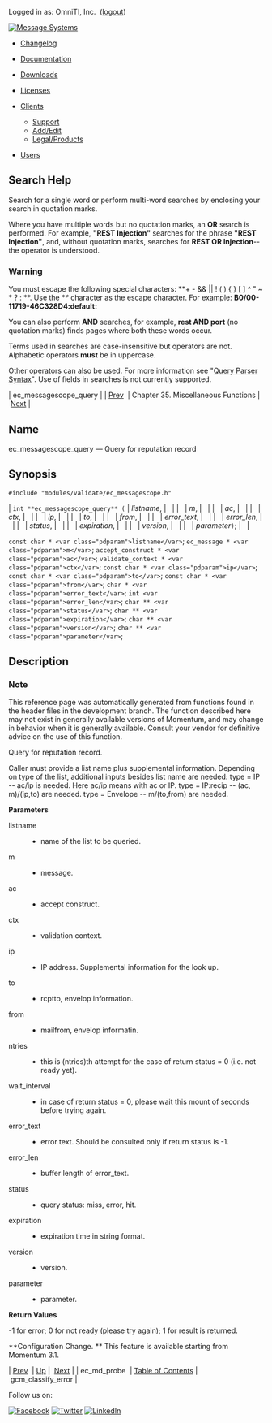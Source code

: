 Logged in as: OmniTI, Inc.  ([logout](https://support.messagesystems.com/logout.php))

[![Message Systems](https://support.messagesystems.com/images/ms-white205.png)](https://support.messagesystems.com/start.php) 

*   [Changelog](https://support.messagesystems.com/start.php?show=changelog)
*   [Documentation](https://support.messagesystems.com/docs/)
*   [Downloads](https://support.messagesystems.com/start.php)

*   [Licenses](https://support.messagesystems.com/license_summary.php)
*   <a href="">Clients</a>
    *   [Support](https://support.messagesystems.com/cs.php)
    *   [Add/Edit](https://support.messagesystems.com/edit_client.php)
    *   [Legal/Products](https://support.messagesystems.com/edit_products.php)
*   [Users](https://support.messagesystems.com/edit_customer.php)

## Search Help

Search for a single word or perform multi-word searches by enclosing your search in quotation marks.

Where you have multiple words but no quotation marks, an **OR** search is performed. For example, **"REST Injection"** searches for the phrase **"REST Injection"**, and, without quotation marks, searches for **REST OR Injection**--the operator is understood.

### Warning

You must escape the following special characters: **+ - && || ! ( ) { } [ ] ^ " ~ * ? : \**. Use the **\** character as the escape character. For example: **B0/00-11719-46C328D4\:default\:**

You can also perform **AND** searches, for example, **rest AND port** (no quotation marks) finds pages where both these words occur.

Terms used in searches are case-insensitive but operators are not. Alphabetic operators **must** be in uppercase.

Other operators can also be used. For more information see "[Query Parser Syntax](https://lucene.apache.org/core/old_versioned_docs/versions/3_0_0/queryparsersyntax.html)". Use of fields in searches is not currently supported.

| ec_messagescope_query |
| [Prev](apis.ec_md_probe.php)  | Chapter 35. Miscellaneous Functions |  [Next](apis.gcm_classify_error.php) |

<a name="apis.ec_messagescope_query"></a>
## Name

ec_messagescope_query — Query for reputation record

## Synopsis

`#include "modules/validate/ec_messagescope.h"`

| `int **ec_messagescope_query** (` | <var class="pdparam">listname</var>, |   |
|   | <var class="pdparam">m</var>, |   |
|   | <var class="pdparam">ac</var>, |   |
|   | <var class="pdparam">ctx</var>, |   |
|   | <var class="pdparam">ip</var>, |   |
|   | <var class="pdparam">to</var>, |   |
|   | <var class="pdparam">from</var>, |   |
|   | <var class="pdparam">error_text</var>, |   |
|   | <var class="pdparam">error_len</var>, |   |
|   | <var class="pdparam">status</var>, |   |
|   | <var class="pdparam">expiration</var>, |   |
|   | <var class="pdparam">version</var>, |   |
|   | <var class="pdparam">parameter</var>`)`; |   |

`const char * <var class="pdparam">listname</var>`;
`ec_message * <var class="pdparam">m</var>`;
`accept_construct * <var class="pdparam">ac</var>`;
`validate_context * <var class="pdparam">ctx</var>`;
`const char * <var class="pdparam">ip</var>`;
`const char * <var class="pdparam">to</var>`;
`const char * <var class="pdparam">from</var>`;
`char * <var class="pdparam">error_text</var>`;
`int <var class="pdparam">error_len</var>`;
`char ** <var class="pdparam">status</var>`;
`char ** <var class="pdparam">expiration</var>`;
`char ** <var class="pdparam">version</var>`;
`char ** <var class="pdparam">parameter</var>`;<a name="idp30047936"></a>
## Description

### Note

This reference page was automatically generated from functions found in the header files in the development branch. The function described here may not exist in generally available versions of Momentum, and may change in behavior when it is generally available. Consult your vendor for definitive advice on the use of this function.

Query for reputation record.

Caller must provide a list name plus supplemental information. Depending on type of the list, additional inputs besides list name are needed: type = IP -- ac/ip is needed. Here ac/ip means with ac or IP. type = IP:recip -- (ac, m)/(ip,to) are needed. type = Envelope -- m/(to,from) are needed.

**Parameters**

<dl class="variablelist">

<dt>listname</dt>

<dd>

- name of the list to be queried.

</dd>

<dt>m</dt>

<dd>

- message.

</dd>

<dt>ac</dt>

<dd>

- accept construct.

</dd>

<dt>ctx</dt>

<dd>

- validation context.

</dd>

<dt>ip</dt>

<dd>

- IP address. Supplemental information for the look up.

</dd>

<dt>to</dt>

<dd>

- rcptto, envelop information.

</dd>

<dt>from</dt>

<dd>

- mailfrom, envelop informatin.

</dd>

<dt>ntries</dt>

<dd>

- this is (ntries)th attempt for the case of return status = 0 (i.e. not ready yet).

</dd>

<dt>wait_interval</dt>

<dd>

- in case of return status = 0, please wait this mount of seconds before trying again.

</dd>

<dt>error_text</dt>

<dd>

- error text. Should be consulted only if return status is -1.

</dd>

<dt>error_len</dt>

<dd>

- buffer length of error_text.

</dd>

<dt>status</dt>

<dd>

- query status: miss, error, hit.

</dd>

<dt>expiration</dt>

<dd>

- expiration time in string format.

</dd>

<dt>version</dt>

<dd>

- version.

</dd>

<dt>parameter</dt>

<dd>

- parameter.

</dd>

</dl>

**Return Values**

-1 for error; 0 for not ready (please try again); 1 for result is returned.

**Configuration Change. ** This feature is available starting from Momentum 3.1.

| [Prev](apis.ec_md_probe.php)  | [Up](misc.php) |  [Next](apis.gcm_classify_error.php) |
| ec_md_probe  | [Table of Contents](index.php) |  gcm_classify_error |

Follow us on:

[![Facebook](https://support.messagesystems.com/images/icon-facebook.png)](http://www.facebook.com/messagesystems) [![Twitter](https://support.messagesystems.com/images/icon-twitter.png)](http://twitter.com/#!/MessageSystems) [![LinkedIn](https://support.messagesystems.com/images/icon-linkedin.png)](http://www.linkedin.com/company/message-systems)